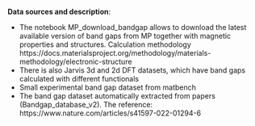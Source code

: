 <b>Data sources and description</b>: <br>

<ul>
  <li> The notebook MP_download_bandgap allows to download the latest available version of band gaps from MP 
    together with magnetic properties and structures. Calculation methodology https://docs.materialsproject.org/methodology/materials-methodology/electronic-structure 
    </li>
  <li>There is also Jarvis 3d and 2d DFT datasets, which have band gaps calculated with different functionals</li>
  <li>Small experimental band gap dataset from matbench</li>
  <li>The band gap dataset automatically extracted from papers (Bandgap_database_v2). The reference: https://www.nature.com/articles/s41597-022-01294-6</li>
</ul>
